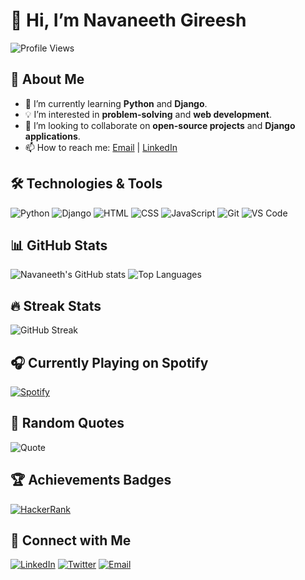 # 👋 Hi, I’m Navaneeth Gireesh

![Profile Views](https://komarev.com/ghpvc/?username=Navaneeth-Gireesh&style=flat-square&color=blue)

## 👀 About Me

- 🌱 I’m currently learning **Python** and **Django**.
- 💡 I’m interested in **problem-solving** and **web development**.
- 💞️ I’m looking to collaborate on **open-source projects** and **Django applications**.
- 📫 How to reach me: [Email](mailto:navaneeth2002hitech@gmail.com) | [LinkedIn](https://www.linkedin.com/in/navaneeth2002)

## 🛠️ Technologies & Tools

![Python](https://img.shields.io/badge/-Python-333?style=flat&logo=python)
![Django](https://img.shields.io/badge/-Django-333?style=flat&logo=django)
![HTML](https://img.shields.io/badge/-HTML-333?style=flat&logo=html5)
![CSS](https://img.shields.io/badge/-CSS-333?style=flat&logo=css3)
![JavaScript](https://img.shields.io/badge/-JavaScript-333?style=flat&logo=javascript)
![Git](https://img.shields.io/badge/-Git-333?style=flat&logo=git)
![VS Code](https://img.shields.io/badge/-VS%20Code-333?style=flat&logo=visual-studio-code)

## 📊 GitHub Stats

![Navaneeth's GitHub stats](https://github-readme-stats.vercel.app/api?username=Navaneeth-Gireesh&show_icons=true&theme=radical)
![Top Languages](https://github-readme-stats.vercel.app/api/top-langs/?username=Navaneeth-Gireesh&layout=compact&theme=radical)

## 🔥 Streak Stats
![GitHub Streak](https://github-readme-streak-stats.herokuapp.com/?user=Navaneeth-Gireesh&theme=radical)

## 🎧 Currently Playing on Spotify
[![Spotify](https://novatorem.bgstatic.vercel.app/api/spotify)](https://open.spotify.com/user/31cuh3onvf5zlbe6mlvyz7ei662u)

## 💬 Random Quotes
![Quote](https://quotes-github-readme.vercel.app/api?type=horizontal&theme=radical)


## 🏆 Achievements Badges
[![HackerRank](https://img.shields.io/badge/-HackerRank-333?style=flat&logo=hackerrank)](https://www.hackerrank.com/navaneeth2002hi1)

## 🔗 Connect with Me

[![LinkedIn](https://img.shields.io/badge/LinkedIn-0077B5?style=flat&logo=linkedin&logoColor=white)](https://www.linkedin.com/in/navaneeth2002)
[![Twitter](https://img.shields.io/badge/Twitter-1DA1F2?style=flat&logo=twitter&logoColor=white)](https://x.com/tweet_nav_)
[![Email](https://img.shields.io/badge/Email-D14836?style=flat&logo=gmail&logoColor=white)](mailto:navaneeth2002hitech@gmail.com)

<!---
Navaneeth-Gireesh/Navaneeth-Gireesh is a ✨ special ✨ repository because its `README.md` (this file) appears on your GitHub profile.
You can click the Preview link to take a look at your changes.
--->
